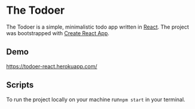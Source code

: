
# The Todoer

The Todoer is a simple, minimalistic todo app written in [React](https://github.com/facebook/react). The project was bootstrapped with [Create React App](https://github.com/facebook/create-react-app). 

## Demo
https://todoer-react.herokuapp.com/

## Scripts 

To run the project locally on your machine run`npm start` in your terminal.
